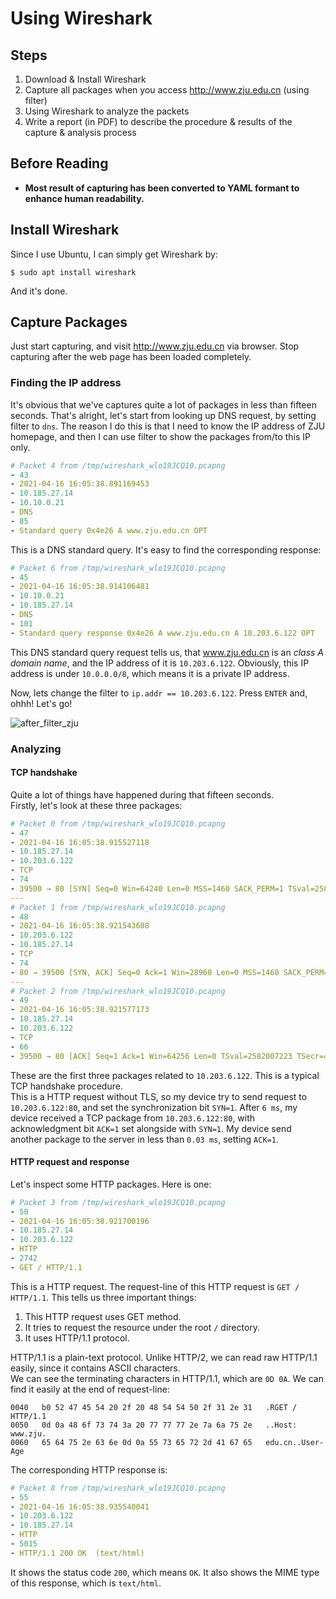 # Using Wireshark

## Steps
1. Download & Install Wireshark
2. Capture all packages when you access http://www.zju.edu.cn (using filter)
3. Using Wireshark to analyze the packets
4. Write a report (in PDF) to describe the procedure & results of the capture & analysis process

## Before Reading
- **Most result of capturing has been converted to YAML formant to enhance human readability.**  

## Install Wireshark

Since I use Ubuntu, I can simply get Wireshark by:  

```shell
$ sudo apt install wireshark
```

And it's done.  

## Capture Packages

Just start capturing, and visit http://www.zju.edu.cn via browser. Stop capturing after the web page has been loaded completely.  

### Finding the IP address
It's obvious that we've captures quite a lot of packages in less than fifteen seconds. That's alright, let's start from looking up DNS request, by setting filter to `dns`. The reason I do this is that I need to know the IP address of ZJU homepage, and then I can use filter to show the packages from/to this IP only.  

```yaml
# Packet 4 from /tmp/wireshark_wlo19JCQ10.pcapng
- 43
- 2021-04-16 16:05:38.891169453
- 10.185.27.14
- 10.10.0.21
- DNS
- 85
- Standard query 0x4e26 A www.zju.edu.cn OPT
```

This is a DNS standard query. It's easy to find the corresponding response:  

```yaml
# Packet 6 from /tmp/wireshark_wlo19JCQ10.pcapng
- 45
- 2021-04-16 16:05:38.914106481
- 10.10.0.21
- 10.185.27.14
- DNS
- 101
- Standard query response 0x4e26 A www.zju.edu.cn A 10.203.6.122 OPT
```

This DNS standard query request tells us, that www.zju.edu.cn is an *class A domain name*, and the IP address of it is `10.203.6.122`. Obviously, this IP address is under `10.0.0.0/8`, which means it is a private IP address.  

Now, lets change the filter to `ip.addr == 10.203.6.122`. Press `ENTER` and, ohhh!  Let's go!  

![after_filter_zju](./after_filter_zju.png)


### Analyzing

#### TCP handshake
Quite a lot of things have happened during that fifteen seconds.  
Firstly, let's look at these three packages:  

```yaml
# Packet 0 from /tmp/wireshark_wlo19JCQ10.pcapng
- 47
- 2021-04-16 16:05:38.915527118
- 10.185.27.14
- 10.203.6.122
- TCP
- 74
- 39500 → 80 [SYN] Seq=0 Win=64240 Len=0 MSS=1460 SACK_PERM=1 TSval=2582007217 TSecr=0 WS=128
---
# Packet 1 from /tmp/wireshark_wlo19JCQ10.pcapng
- 48
- 2021-04-16 16:05:38.921543688
- 10.203.6.122
- 10.185.27.14
- TCP
- 74
- 80 → 39500 [SYN, ACK] Seq=0 Ack=1 Win=28960 Len=0 MSS=1460 SACK_PERM=1 TSval=4276858962 TSecr=2582007217 WS=128
---
# Packet 2 from /tmp/wireshark_wlo19JCQ10.pcapng
- 49
- 2021-04-16 16:05:38.921577173
- 10.185.27.14
- 10.203.6.122
- TCP
- 66
- 39500 → 80 [ACK] Seq=1 Ack=1 Win=64256 Len=0 TSval=2582007223 TSecr=4276858962
```

These are the first three packages related to `10.203.6.122`. This is a typical TCP handshake procedure.  
This is a HTTP request without TLS, so my device try to send request to `10.203.6.122:80`, and set the synchronization bit `SYN=1`. After `6 ms`, my device received a TCP package from `10.203.6.122:80`, with acknowledgment bit `ACK=1` set alongside with `SYN=1`. My device send another package to the server in less than `0.03 ms`, setting `ACK=1`.  

#### HTTP request and response

Let's inspect some HTTP packages. Here is one:  

```yaml
# Packet 3 from /tmp/wireshark_wlo19JCQ10.pcapng
- 50
- 2021-04-16 16:05:38.921700196
- 10.185.27.14
- 10.203.6.122
- HTTP
- 2742
- GET / HTTP/1.1 
```

This is a HTTP request. The request-line of this HTTP request is `GET / HTTP/1.1`. This tells us three important things:  
1. This HTTP request uses GET method.  
2. It tries to request the resource under the root `/` directory.  
3. It uses HTTP/1.1 protocol.  

HTTP/1.1 is a plain-text protocol. Unlike HTTP/2, we can read raw HTTP/1.1 easily, since it contains ASCII characters.  
We can see the terminating characters in HTTP/1.1, which are `0D 0A`. We can find it easily at the end of request-line:  

```
0040   b0 52 47 45 54 20 2f 20 48 54 54 50 2f 31 2e 31   .RGET / HTTP/1.1
0050   0d 0a 48 6f 73 74 3a 20 77 77 77 2e 7a 6a 75 2e   ..Host: www.zju.
0060   65 64 75 2e 63 6e 0d 0a 55 73 65 72 2d 41 67 65   edu.cn..User-Age
```

The corresponding HTTP response is:  

```yaml
# Packet 8 from /tmp/wireshark_wlo19JCQ10.pcapng
- 55
- 2021-04-16 16:05:38.935540041
- 10.203.6.122
- 10.185.27.14
- HTTP
- 5015
- HTTP/1.1 200 OK  (text/html)
```

It shows the status code `200`, which means `OK`. It also shows the MIME type of this response, which is `text/html`.  
